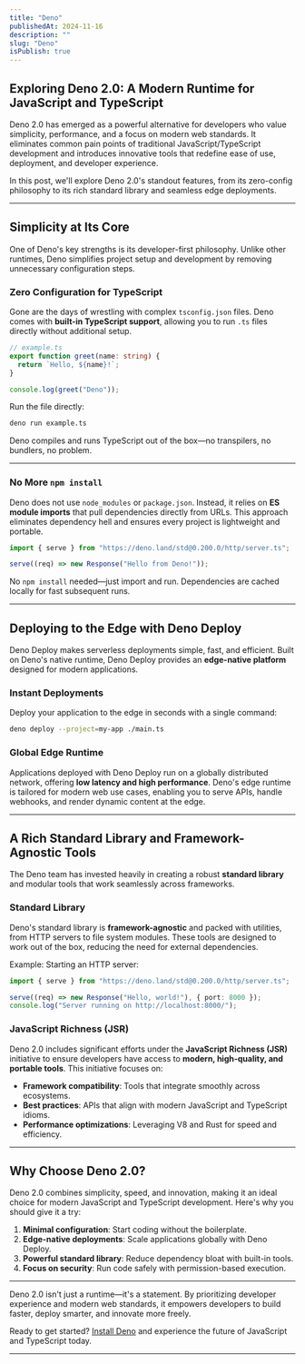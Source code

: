 ```yaml
---
title: "Deno"
publishedAt: 2024-11-16
description: ""
slug: "Deno"
isPublish: true
---
```


## Exploring Deno 2.0: A Modern Runtime for JavaScript and TypeScript

Deno 2.0 has emerged as a powerful alternative for developers who value simplicity, performance, and a focus on modern web standards. It eliminates common pain points of traditional JavaScript/TypeScript development and introduces innovative tools that redefine ease of use, deployment, and developer experience.

In this post, we'll explore Deno 2.0's standout features, from its zero-config philosophy to its rich standard library and seamless edge deployments.

---

## Simplicity at Its Core

One of Deno's key strengths is its developer-first philosophy. Unlike other runtimes, Deno simplifies project setup and development by removing unnecessary configuration steps. 

### **Zero Configuration for TypeScript**

Gone are the days of wrestling with complex `tsconfig.json` files. Deno comes with **built-in TypeScript support**, allowing you to run `.ts` files directly without additional setup.

```typescript
// example.ts
export function greet(name: string) {
  return `Hello, ${name}!`;
}

console.log(greet("Deno"));
```

Run the file directly:

```bash
deno run example.ts
```

Deno compiles and runs TypeScript out of the box—no transpilers, no bundlers, no problem.

---

### **No More `npm install`**

Deno does not use `node_modules` or `package.json`. Instead, it relies on **ES module imports** that pull dependencies directly from URLs. This approach eliminates dependency hell and ensures every project is lightweight and portable.

```typescript
import { serve } from "https://deno.land/std@0.200.0/http/server.ts";

serve((req) => new Response("Hello from Deno!"));
```

No `npm install` needed—just import and run. Dependencies are cached locally for fast subsequent runs.

---

## Deploying to the Edge with Deno Deploy

Deno Deploy makes serverless deployments simple, fast, and efficient. Built on Deno's native runtime, Deno Deploy provides an **edge-native platform** designed for modern applications.

### **Instant Deployments**

Deploy your application to the edge in seconds with a single command:

```bash
deno deploy --project=my-app ./main.ts
```

### **Global Edge Runtime**

Applications deployed with Deno Deploy run on a globally distributed network, offering **low latency and high performance**. Deno's edge runtime is tailored for modern web use cases, enabling you to serve APIs, handle webhooks, and render dynamic content at the edge.

---

## A Rich Standard Library and Framework-Agnostic Tools

The Deno team has invested heavily in creating a robust **standard library** and modular tools that work seamlessly across frameworks.

### **Standard Library**

Deno's standard library is **framework-agnostic** and packed with utilities, from HTTP servers to file system modules. These tools are designed to work out of the box, reducing the need for external dependencies.

Example: Starting an HTTP server:

```typescript
import { serve } from "https://deno.land/std@0.200.0/http/server.ts";

serve((req) => new Response("Hello, world!"), { port: 8000 });
console.log("Server running on http://localhost:8000/");
```

### **JavaScript Richness (JSR)**

Deno 2.0 includes significant efforts under the **JavaScript Richness (JSR)** initiative to ensure developers have access to **modern, high-quality, and portable tools**. This initiative focuses on:

- **Framework compatibility**: Tools that integrate smoothly across ecosystems.
- **Best practices**: APIs that align with modern JavaScript and TypeScript idioms.
- **Performance optimizations**: Leveraging V8 and Rust for speed and efficiency.

---

## Why Choose Deno 2.0?

Deno 2.0 combines simplicity, speed, and innovation, making it an ideal choice for modern JavaScript and TypeScript development. Here's why you should give it a try:

1. **Minimal configuration**: Start coding without the boilerplate.
2. **Edge-native deployments**: Scale applications globally with Deno Deploy.
3. **Powerful standard library**: Reduce dependency bloat with built-in tools.
4. **Focus on security**: Run code safely with permission-based execution.

---

Deno 2.0 isn't just a runtime—it's a statement. By prioritizing developer experience and modern web standards, it empowers developers to build faster, deploy smarter, and innovate more freely. 

Ready to get started? [Install Deno](https://docs.deno.com/runtime/) and experience the future of JavaScript and TypeScript today.

---

